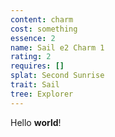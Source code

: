 ```yaml
---
content: charm
cost: something
essence: 2
name: Sail e2 Charm 1
rating: 2
requires: []
splat: Second Sunrise
trait: Sail
tree: Explorer
---
```


Hello **world**!
